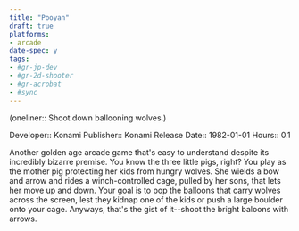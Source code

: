 ```yaml
---
title: "Pooyan"
draft: true
platforms:
- arcade
date-spec: y
tags:
- #gr-jp-dev 
- #gr-2d-shooter 
- #gr-acrobat 
- #sync
---
```


(oneliner:: Shoot down ballooning wolves.)

Developer:: Konami
Publisher:: Konami
Release Date:: 1982-01-01
Hours:: 0.1

Another golden age arcade game that's easy to understand despite its incredibly bizarre premise. You know the three little pigs, right? You play as the mother pig protecting her kids from hungry wolves. She wields a bow and arrow and rides a winch-controlled cage, pulled by her sons, that lets her move up and down. Your goal is to pop the balloons that carry wolves across the screen, lest they kidnap one of the kids or push a large boulder onto your cage. Anyways, that's the gist of it--shoot the bright baloons with arrows.